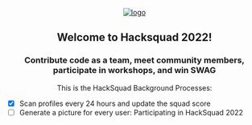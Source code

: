 <p align="center">
  <a href="https://hacksquad.dev">
    <img  alt="logo" src="https://user-images.githubusercontent.com/17677196/190159412-34a1d863-1c2f-49bb-930c-054753137118.jpg">
  </a>
</p>

<h2 align="center">
Welcome to Hacksquad 2022!
</h2>
<h3 align="center">
Contribute code as a team, meet community members, participate in workshops, and win SWAG
</h3>

<p align="center">
This is the HackSquad Background Processes:
</p>

- [x] Scan profiles every 24 hours and update the squad score
- [ ] Generate a picture for every user: Participating in HackSquad 2022